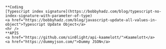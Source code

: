     **Coding
    [Typescript index signature](https://bobbyhadz.com/blog/typescript-no-index-signature-with-parameter-of-type)
    <a href="https://bobbyhadz.com/blog/javascript-update-all-values-in-object">Typescript Update Object</a>
    <hr />
    **APIS
    <a href="https://github.com/sin0light/api-kaamelott/">Kaamelott</a>
    <a href="https://dummyjson.com/">Dummy JSON</a>
